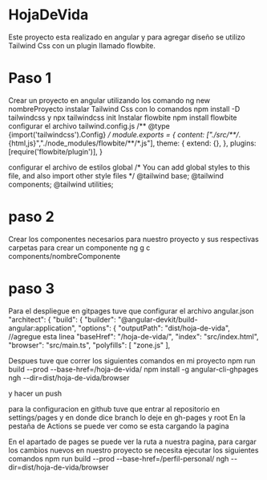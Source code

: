 # HojaDeVida
Este proyecto esta realizado en angular y para agregar diseño se utilizo Tailwind Css con un plugin llamado flowbite.

# Paso 1
Crear un proyecto en angular utilizando los comando ng new nombreProyecto
instalar Tailwind Css con lo comandos npm install -D tailwindcss y 
npx tailwindcss init
Instalar flowbite npm install flowbite
configurar el archivo tailwind.config.js 
/** @type {import('tailwindcss').Config} */
module.exports = {
  content: ["./src/**/*.{html,js}","./node_modules/flowbite/**/*.js"],
  theme: {
    extend: {},
  },
  plugins: [require('flowbite/plugin')],
}

configurar el archivo de estilos global 
/* You can add global styles to this file, and also import other style files */
@tailwind base;
@tailwind components;
@tailwind utilities;

# paso 2
Crear los componentes necesarios para nuestro proyecto y sus respectivas carpetas
para crear un componente
ng g c components/nombreComponente

# paso 3
Para el despliegue en gitpages tuve que configurar el archivo angular.json
      "architect": {
        "build": {
          "builder": "@angular-devkit/build-angular:application",
          "options": {
            "outputPath": "dist/hoja-de-vida", //agregue esta linea
            "baseHref": "/hoja-de-vida/",
            "index": "src/index.html",
            "browser": "src/main.ts",
            "polyfills": [
              "zone.js"
            ],

Despues tuve que correr los siguientes comandos en mi proyecto 
npm run build --prod --base-href=/hoja-de-vida/
npm install -g angular-cli-ghpages
ngh --dir=dist/hoja-de-vida/browser

y hacer un push

para la configuracion en github tuve que entrar al repositorio en settings/pages 
y en donde dice branch lo deje en gh-pages y root
En la pestaña de Actions se puede ver como se esta cargando la pagina

En el apartado de pages se puede ver la ruta a nuestra pagina, para cargar los cambios nuevos en nuestro proyecto se necesita ejecutar los siguientes comandos
npm run build --prod --base-href=/perfil-personal/
ngh --dir=dist/hoja-de-vida/browser